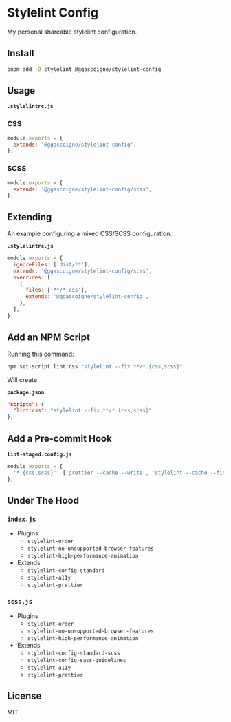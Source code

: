 # Stylelint Config

My personal shareable stylelint configuration.

## Install

```bash
pnpm add -D stylelint @ggascoigne/stylelint-config
```

## Usage

**`.stylelintrc.js`**

### CSS

```js
module.exports = {
  extends: '@ggascoigne/stylelint-config',
};
```

### SCSS

```js
module.exports = {
  extends: '@ggascoigne/stylelint-config/scss',
};
```

## Extending

An example configuring a mixed CSS/SCSS configuration.

**`.stylelintrc.js`**

```js
module.exports = {
  ignoreFiles: ['dist/**'],
  extends: '@ggascoigne/stylelint-config/scss',
  overrides: [
    {
      files: ['**/*.css'],
      extends: '@ggascoigne/stylelint-config',
    },
  ],
};
```

## Add an NPM Script

Running this command:

```bash
npm set-script lint:css "stylelint --fix **/*.{css,scss}"
```

Will create:

**`package.json`**

```json
"scripts": {
  "lint:css": "stylelint --fix **/*.{css,scss}"
},
```

## Add a Pre-commit Hook

**`lint-staged.config.js`**

```js
module.exports = {
  '*.{css,scss}': ['prettier --cache --write', 'stylelint --cache --fix'],
};
```

## Under The Hood

### `index.js`

- Plugins
  - `stylelint-order`
  - `stylelint-no-unsupported-browser-features`
  - `stylelint-high-performance-animation`
- Extends
  - `stylelint-config-standard`
  - `stylelint-a11y`
  - `stylelint-prettier`

### `scss.js`

- Plugins
  - `stylelint-order`
  - `stylelint-no-unsupported-browser-features`
  - `stylelint-high-performance-animation`
- Extends
  - `stylelint-config-standard-scss`
  - `stylelint-config-sass-guidelines`
  - `stylelint-a11y`
  - `stylelint-prettier`

## License

MIT
